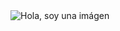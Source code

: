 <img sr="http://taekwondo-tradicional.blogspot.com/p/asociacion-tkd-itf.html" alt="Hola, soy una imágen">
